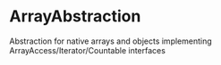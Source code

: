 ArrayAbstraction
================

Abstraction for native arrays and objects implementing ArrayAccess/Iterator/Countable interfaces
